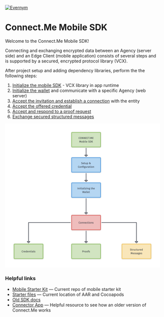 <a href="https://www.evernym.com/"><img src="https://pbs.twimg.com/profile_images/1022255393395929088/0eYH-Os__400x400.jpg" title="Evernym" style="width: 150px"></a>

# Connect.Me Mobile SDK

Welcome to the Connect.Me Mobile SDK!

<!--What should go here?> Evernym's mobile sdk repo with links to aar and cocoapod and starter files. --> 

Connecting and exchanging encrypted data between an Agency (server side) and an Edge Client (mobile application) consists of several steps and is supported by a secured, encrypted protocol library (VCX). 

After project setup and adding dependency libraries, perform the the following steps: 

1. [Initialize the mobile SDK](1.ProjectSetup.md) - VCX library in app runtime 
2. [Initialize the wallet](2.InitializingTheWallet.md) and communicate with a specific Agency (web server)
3. [Accept the invitation and establish a connection](3.Connections.md) with the entity  
4. [Accept the offered credential](4.Credentials.md)
5. [Accept and respond to a proof request](5.Proofs.md)
6. [Exchange secured structured messages](6.StructuredMessages.md)

![Mobile SDK Flow](wiki-images/ConnectMeMobileSDK.png)


<!--To be created in response to customer feedback ## FAQ
 
- **How do I do *specifically* so and so?**
    - No problem! Just do this. -->

### Helpful links
- <a href="https://github.com/evernym/mobile-starter" target="_blank">Mobile Starter Kit</a> &#8212; Current repo of mobile starter kit
- <a href="https://drive.google.com/drive/folders/1-ySuVqU7q79jG2epoVJH4bFU1CqWVGnR?usp=sharing" target="_blank">
    Starter files</a> &#8212; Current location of AAR and Cocoapods
- <a href=" https://docs.google.com/document/d/1HAa27qArYlU0NO1VbEjA8ANXmVHl-b7fxa40e21I5L8/edit" target="_blank">
    Old SDK docs</a>
- <a href=" https://docs.google.com/document/d/1HAa27qArYlU0NO1VbEjA8ANXmVHl-b7fxa40e21I5L8/edit" target="_blank">
    Connector App</a> &#8212; Helpful resource to see how an older version of Connect.Me works

